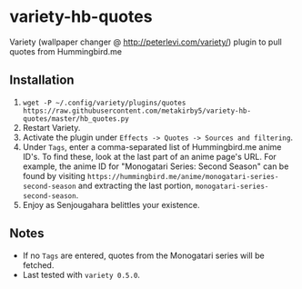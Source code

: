 # variety-hb-quotes
Variety (wallpaper changer @ http://peterlevi.com/variety/) plugin to pull quotes from Hummingbird.me

## Installation
1. `wget -P ~/.config/variety/plugins/quotes https://raw.githubusercontent.com/metakirby5/variety-hb-quotes/master/hb_quotes.py`
2. Restart Variety.
3. Activate the plugin under `Effects -> Quotes -> Sources and filtering`.
4. Under `Tags`, enter a comma-separated list of Hummingbird.me anime ID's. To find these, look at the last part of an anime page's URL. For example, the anime ID for "Monogatari Series: Second Season" can be found by visiting `https://hummingbird.me/anime/monogatari-series-second-season` and extracting the last portion, `monogatari-series-second-season`.
5. Enjoy as Senjougahara belittles your existence.

## Notes
* If no `Tags` are entered, quotes from the Monogatari series will be fetched.
* Last tested with `variety 0.5.0`.
